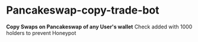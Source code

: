 ﻿# Pancakeswap-copy-trade-bot
**Copy Swaps on Pancakeswap of any User's wallet**
Check added with 1000 holders to prevent Honeypot

